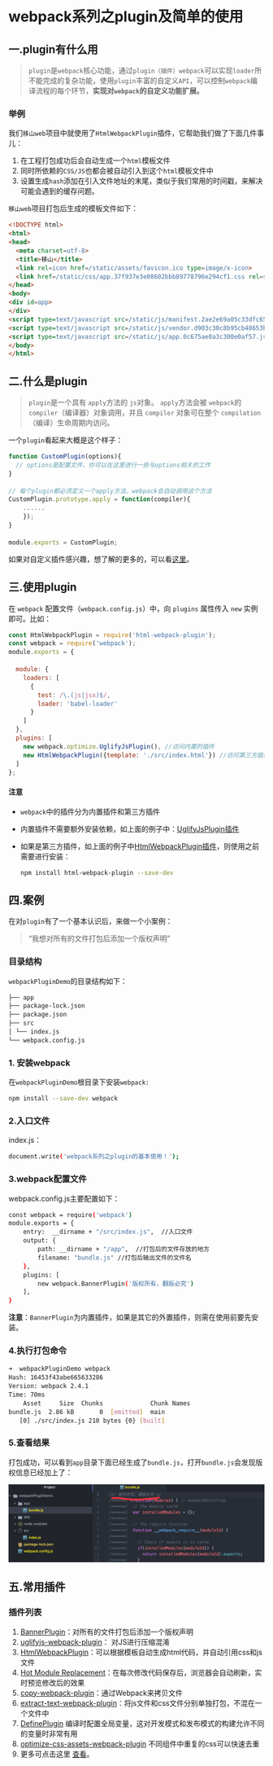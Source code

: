 # webpack系列之plugin及简单的使用

## 一.plugin有什么用

> `plugin`是`webpack`核心功能，通过`plugin（插件）webpack`可以实现`loader`所不能完成的复杂功能，使用`plugin`丰富的自定义`API`，可以控制`webpack`编译流程的每个环节，**实现对`webpack`的自定义功能扩展。**

### 举例

我们`移山web`项目中就使用了`HtmlWebpackPlugin`插件，它帮助我们做了下面几件事儿：

1. 在工程打包成功后会自动生成一个`html`模板文件
2. 同时所依赖的`CSS/JS`也都会被自动引入到这个`html`模板文件中
3. 设置生成`hash`添加在引入文件地址的末尾，类似于我们常用的时间戳，来解决可能会遇到的缓存问题。

`移山web`项目打包后生成的模板文件如下：

```html
<!DOCTYPE html>
<html>
<head>
  <meta charset=utf-8>
  <title>移山</title>
  <link rel=icon href=/static/assets/favicon.ico type=image/x-icon>
  <link href=/static/css/app.37f937e3e08602bbb89778796e294cf1.css rel=stylesheet>
</head>
<body>
<div id=app>
</div>
<script type=text/javascript src=/static/js/manifest.2ae2e69a05c33dfc65f8.js></script>
<script type=text/javascript src=/static/js/vendor.d903c30c8b95cb48653b.js></script>
<script type=text/javascript src=/static/js/app.0c675ae0a3c300e0af57.js></script>
</body>
</html>
```

## 二.什么是plugin

> `plugin`是一个具有 `apply`方法的 `js`对象。 `apply`方法会被 `webpack`的 `compiler`（编译器）对象调用，并且 `compiler` 对象可在整个 `compilation`（编译）生命周期内访问。

一个`plugin`看起来大概是这个样子：

```javascript
function CustomPlugin(options){
  // options是配置文件，你可以在这里进行一些与options相关的工作
}

// 每个plugin都必须定义一个apply方法，webpack会自动调用这个方法
CustomPlugin.prototype.apply = function(compiler){
    ......
    });
}

module.exports = CustomPlugin;
```

如果对自定义插件感兴趣，想了解的更多的，可以看[这里](https://github.com/webpack/docs/wiki/how-to-write-a-plugin)。

## 三.使用plugin

在 `webpack` 配置文件（`webpack.config.js`）中，向 `plugins` 属性传入 `new` 实例即可。比如：

```javascript
const HtmlWebpackPlugin = require('html-webpack-plugin');
const webpack = require('webpack');
module.exports = {

  module: {
    loaders: [
      {
        test: /\.(js|jsx)$/,
        loader: 'babel-loader'
      }
    ]
  },
  plugins: [
    new webpack.optimize.UglifyJsPlugin(), //访问内置的插件
    new HtmlWebpackPlugin({template: './src/index.html'}) //访问第三方插件
  ]
};
```

#### 注意

- `webpack`中的插件分为内置插件和第三方插件

- 内置插件不需要额外安装依赖，如上面的例子中：[UglifyJsPlugin插件](https://www.npmjs.com/package/uglifyjs-webpack-plugin)

- 如果是第三方插件，如上面的例子中[HtmlWebpackPlugin插件](https://www.npmjs.com/package/html-webpack-plugin)，则使用之前需要进行安装：

  ```bash
  npm install html-webpack-plugin --save-dev
  ```

## 四.案例

在对`plugin`有了一个基本认识后，来做一个小案例：

> “我想对所有的文件打包后添加一个版权声明”

### 目录结构

`webpackPluginDemo`的目录结构如下： 

```bash
├── app 
├── package-lock.json 
├── package.json 
├── src 
│ └── index.js 
└── webpack.config.js
```

### 1. 安装webpack

在`webpackPluginDemo`根目录下安装`webpack:`

```bash
npm install --save-dev webpack
```

### 2.入口文件

index.js：

```bash
document.write('webpack系列之plugin的基本使用！');
```

### 3.webpack配置文件

webpack.config.js主要配置如下：

```bash
const webpack = require('webpack') 
module.exports = {
    entry:  __dirname + "/src/index.js",  //入口文件
    output: {
        path: __dirname + "/app",  //打包后的文件存放的地方
        filename: "bundle.js" //打包后输出文件的文件名
    },
    plugins: [
        new webpack.BannerPlugin('版权所有，翻版必究')
    ],
}
```

**注意**：`BannerPlugin`为内置插件，如果是其它的外置插件，则需在使用前要先安装。

### 4.执行打包命令

```bash
➜  webpackPluginDemo webpack
Hash: 16453f43abe665633286
Version: webpack 2.4.1
Time: 70ms
    Asset     Size  Chunks             Chunk Names
bundle.js  2.86 kB       0  [emitted]  main
   [0] ./src/index.js 210 bytes {0} [built]
```

### 5.查看结果

打包成功，可以看到`app`目录下面已经生成了`bundle.js`，打开`bundle.js`会发现版权信息已经加上了：

![webpack-plugin](plugin及简单的使用.assets/webpack-plugin.png)

## 五.常用插件

### 插件列表

1. [BannerPlugin](https://doc.webpack-china.org/plugins/banner-plugin/)：对所有的文件打包后添加一个版权声明
2. [uglifyjs-webpack-plugin](https://www.npmjs.com/package/uglifyjs-webpack-plugin)： 对JS进行压缩混淆
3. [HtmlWebpackPlugin](https://www.npmjs.com/package/html-webpack-plugin)：可以根据模板自动生成html代码，并自动引用css和js文件
4. [Hot Module Replacement](https://doc.webpack-china.org/plugins/hot-module-replacement-plugin/)：在每次修改代码保存后，浏览器会自动刷新，实时预览修改后的效果
5. [copy-webpack-plugin](https://www.npmjs.com/package/copy-webpack-plugin)：通过Webpack来拷贝文件
6. [extract-text-webpack-plugin](https://www.npmjs.com/package/extract-text-webpack-plugin)：将js文件和css文件分别单独打包，不混在一个文件中
7. [DefinePlugin](http://www.css88.com/doc/webpack2/plugins/define-plugin/) 编译时配置全局变量，这对开发模式和发布模式的构建允许不同的变量时非常有用
8. [optimize-css-assets-webpack-plugin](http://npm.taobao.org/package/optimize-css-assets-webpack-plugin) 不同组件中重复的css可以快速去重
9. 更多可点击这里 [查看](https://doc.webpack-china.org/plugins/banner-plugin/)。